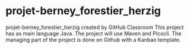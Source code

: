 # projet-berney_forestier_herzig
projet-berney_forestier_herzig created by GitHub Classroom
This project has as main language Java.
The project will use Maven and Picocli.
The managing part of the project is done on Github with a Kanban template.
